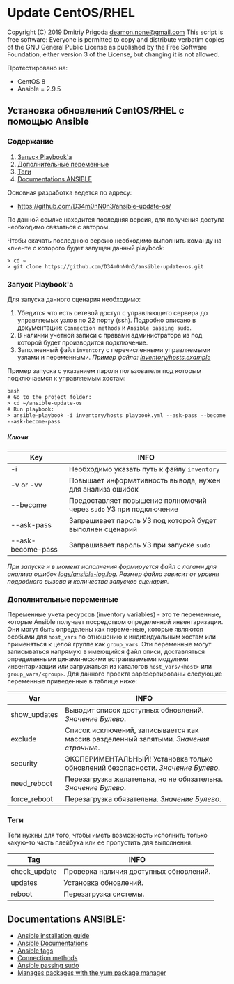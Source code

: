 # Update CentOS/RHEL

Copyright (C) 2019 Dmitriy Prigoda <deamon.none@gmail.com> 
This script is free software: Everyone is permitted to copy and distribute verbatim copies of 
the GNU General Public License as published by the Free Software Foundation, either version 3
of the License, but changing it is not allowed.

Протестировано на:
- CentOS 8 
- Ansible = 2.9.5

Установка обновлений CentOS/RHEL с помощью Ansible
--------------------------------------------------

### Содержание
1. [Запуск Playbook'а](#запуск-playbookа)
2. [Дополнительные переменные](#дополнительные-переменные)
3. [Теги](#теги)
4. [Documentations ANSIBLE](#documentations-ansible)

Основная разработка ведется по адресу:

  * https://github.com/D34m0nN0n3/ansible-update-os/

По данной ссылке находится последняя версия, для получения доступа необходимо связаться с автором.

Чтобы скачать последнюю версию необходимо выполнить команду на клиенте с которого будет запущен данный playbook:

```
> cd ~
> git clone https://github.com/D34m0nN0n3/ansible-update-os.git
```
### Запуск Playbook'а
Для запуска данного сценария необходимо:
1. Убедится что есть сетевой доступ с управляющего сервера до управляемых узлов по 22 порту (ssh). Подробно описано в документации: `Connection methods` и `Ansible passing sudo`. 
2. В наличии учетной записи с правами администратора из под которой будет производится подключение.
3. Заполненный файл `inventory` с перечисленными управляемыми узлами и переменными. *Пример файла: [inventory/hosts.example](inventory/hosts.example)*

Пример запуска с указанием пароля пользователя под которым подключаемся к управляемым хостам:
```
bash
# Go to the project folder:
> cd ~/ansible-update-os
# Run playbook:
> ansible-playbook -i inventory/hosts playbook.yml --ask-pass --become --ask-become-pass
```
##### Ключи
Key                 |INFO
--------------------|------------------------------------------------------------------
-i                  |Необходимо указать путь к файлу `inventory`
-v or -vv           |Повышает информативность вывода, нужен для анализа ошибок
--become            |Предоставляет повышение полномочий через `sudo` УЗ при подключение
--ask-pass          |Запрашивает пароль УЗ под которой будет выполнен сценарий
--ask-become-pass   |Запрашивает пароль УЗ при запуске `sudo`

*При запуске и в момент исполнения формируется файл с логами для анализа ошибок [logs/ansible-log.log](logs/ansible-log.log). Размер файла зависит от уровня подробного вызова и количества запусков сценария.*

### Дополнительные переменные
Переменные учета ресурсов (inventory variables) - это те переменные, которые Ansible получает посредством определенной инвентаризации. Они могут быть определены как переменные, которые являются особыми для `host_vars` по отношению к индивидуальным хостам или применяться к целой группе как `group_vars`. Эти переменные могут записываться напрямую в имеющийся файл описи, доставляться определенными динамическими встраиваемыми модулями инвентаризации или загружаться из каталогов `host_vars/<host>` или `group_vars/<group>`.
Для данного проекта зарезервированы следующие переменные приведенные в таблице ниже:

Var           |INFO
--------------|------------------------------------------------------------------------------------
show_updates  |Выводит список доступных обновлений. *Значение Булево*.
exclude       |Список исключений, записывается как массив разделенный запятыми. *Значения строчные*.
security      |ЭКСПЕРИМЕНТАЛЬНЫЙ! Установка только обновлений безопасности. *Значение Булево*.
need_reboot   |Перезагрузка желательна, но не обязательна. *Значение Булево*.
force_reboot  |Перезагрузка обязательна. *Значение Булево*.

### Теги
Теги нужны для того, чтобы иметь возможность исполнить только какую-то часть плейбука или ее пропустить для выполнения.

Tag           |INFO
--------------|--------------------------------------
check_update  |Проверка наличия доступных обновлений.
updates       |Установка обновлений.
reboot        |Перезагрузка системы.

## Documentations ANSIBLE:
- [Ansible installation guide](https://docs.ansible.com/ansible/latest/installation_guide/intro_installation.html)
- [Ansible Documentations](https://docs.ansible.com/)
- [Ansible tags](https://docs.ansible.com/ansible/latest/user_guide/playbooks_tags.html)
- [Connection methods](https://docs.ansible.com/ansible/latest/user_guide/connection_details.html)
- [Ansible passing sudo](https://8gwifi.org/docs/ansible-sudo-ssh-password.jsp)
- [Manages packages with the yum package manager](https://docs.ansible.com/ansible/latest/modules/yum_module.html)
